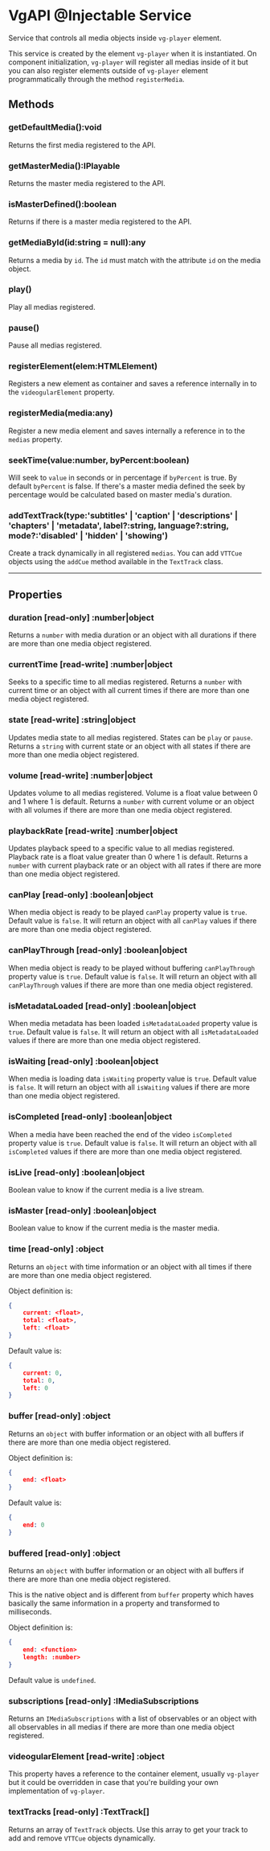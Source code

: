 # VgAPI @Injectable Service

Service that controls all media objects inside `vg-player` element.

This service is created by the element `vg-player` when it is instantiated. On component initialization, `vg-player` will register all medias inside of it but you can also register elements outside of `vg-player` element programmatically through the method `registerMedia`.

## Methods

### getDefaultMedia():void

Returns the first media registered to the API.

### getMasterMedia():IPlayable

Returns the master media registered to the API.

### isMasterDefined():boolean

Returns if there is a master media registered to the API.

### getMediaById(id:string = null):any

Returns a media by `id`. The `id` must match with the attribute `id` on the media object.

### play()

Play all medias registered.

### pause()

Pause all medias registered.

### registerElement(elem:HTMLElement)

Registers a new element as container and saves a reference internally in to the `videogularElement` property.

### registerMedia(media:any)

Register a new media element and saves internally a reference in to the `medias` property.

### seekTime(value:number, byPercent:boolean)

Will seek to `value` in seconds or in percentage if `byPercent` is true. By default `byPercent` is false. If there's a master media defined the seek by percentage would be calculated based on master media's duration.

### addTextTrack(type:'subtitles' | 'caption' | 'descriptions' | 'chapters' | 'metadata', label?:string, language?:string, mode?:'disabled' | 'hidden' | 'showing')

Create a track dynamically in all registered `medias`. You can add `VTTCue` objects using the `addCue` method available in the `TextTrack` class.

<hr>

## Properties

### duration [read-only] :number|object

Returns a `number` with media duration or an object with all durations if there are more than one media object registered.

### currentTime [read-write] :number|object

Seeks to a specific time to all medias registered.
Returns a `number` with current time or an object with all current times if there are more than one media object registered.

### state [read-write] :string|object

Updates media state to all medias registered. States can be `play` or `pause`.
Returns a `string` with current state or an object with all states if there are more than one media object registered.

### volume [read-write] :number|object

Updates volume to all medias registered. Volume is a float value between 0 and 1 where 1 is default.
Returns a `number` with current volume or an object with all volumes if there are more than one media object registered.

### playbackRate [read-write] :number|object

Updates playback speed to a specific value to all medias registered. Playback rate is a float value greater than 0 where 1 is default.
Returns a `number` with current playback rate or an object with all rates if there are more than one media object registered.

### canPlay [read-only] :boolean|object

When media object is ready to be played `canPlay` property value is `true`. Default value is `false`. It will return an object with all `canPlay` values if there are more than one media object registered.

### canPlayThrough [read-only] :boolean|object

When media object is ready to be played without buffering `canPlayThrough` property value is `true`. Default value is `false`. It will return an object with all `canPlayThrough` values if there are more than one media object registered.

### isMetadataLoaded [read-only] :boolean|object

When media metadata has been loaded `isMetadataLoaded` property value is `true`. Default value is `false`. It will return an object with all `isMetadataLoaded` values if there are more than one media object registered.

### isWaiting [read-only] :boolean|object

When media is loading data `isWaiting` property value is `true`. Default value is `false`. It will return an object with all `isWaiting` values if there are more than one media object registered.

### isCompleted [read-only] :boolean|object

When a media have been reached the end of the video `isCompleted` property value is `true`. Default value is `false`. It will return an object with all `isCompleted` values if there are more than one media object registered.

### isLive [read-only] :boolean|object

Boolean value to know if the current media is a live stream.

### isMaster [read-only] :boolean|object

Boolean value to know if the current media is the master media.

### time [read-only] :object

Returns an `object` with time information or an object with all times if there are more than one media object registered.

Object definition is:

```json
{
    current: <float>,
    total: <float>,
    left: <float>
}
```

Default value is:

```json
{
    current: 0,
    total: 0,
    left: 0
}
```

### buffer [read-only] :object

Returns an `object` with buffer information or an object with all buffers if there are more than one media object registered.

Object definition is:

```json
{
    end: <float>
}
```

Default value is:

```json
{
    end: 0
}
```

### buffered [read-only] :object

Returns an `object` with buffer information or an object with all buffers if there are more than one media object registered.

This is the native object and is different from `buffer` property which haves basically the same information in a property and transformed to milliseconds.

Object definition is:

```json
{
    end: <function>
    length: :number>
}
```

Default value is `undefined`.

### subscriptions [read-only] :IMediaSubscriptions

Returns an `IMediaSubscriptions` with a list of observables or an object with all observables in all medias if there are more than one media object registered.

### videogularElement [read-write] :object

This property haves a reference to the container element, usually `vg-player` but it could be overridden in case that you're building your own implementation of `vg-player`.

### textTracks [read-only] :TextTrack[]

Returns an array of `TextTrack` objects. Use this array to get your track to add and remove `VTTCue` objects dynamically.
